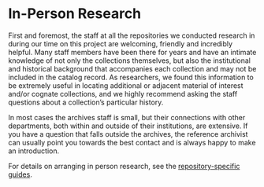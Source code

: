 # In-Person Research

First and foremost, the staff at all the repositories we conducted research in during our time on this project are welcoming, friendly and incredibly helpful.  Many staff members have been there for years and have an intimate knowledge of not only the collections themselves, but also the institutional and historical background that accompanies each collection and may not be included in the catalog record.  As researchers, we found this information to be extremely useful in locating additional or adjacent material of interest and/or cognate collections, and we highly recommend asking the staff questions about a collection’s particular history.   

In most cases the archives staff is small, but their connections with other departments, both within and outside of their institutions, are extensive.  If you have a question that falls outside the archives, the reference archivist can usually point you towards the best contact and is always happy to make an introduction. 

For details on arranging in person research, see the [repository-specific guides](Repository%20Information).
